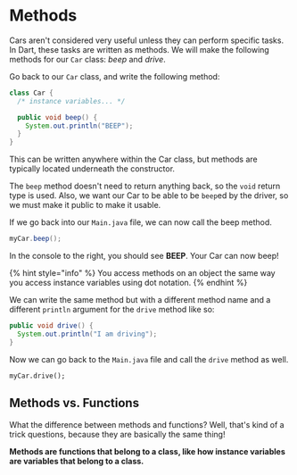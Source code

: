 # Methods

Cars aren't considered very useful unless they can perform specific tasks. In Dart, these tasks are written as methods. We will make the following methods for our `Car` class: _beep_ and _drive_.

Go back to our `Car` class, and write the following method:

```java
class Car {
  /* instance variables... */

  public void beep() {
    System.out.println("BEEP");
  }
}
```

This can be written anywhere within the Car class, but methods are typically located underneath the constructor.

The `beep` method doesn't need to return anything back, so the `void` return type is used. Also, we want our Car to be able to be `beep`ed by the driver, so we must make it public to make it usable.

If we go back into our `Main.java` file, we can now call the beep method.

```java
myCar.beep();
```

In the console to the right, you should see **BEEP**. Your Car can now beep!

{% hint style="info" %}
You access methods on an object the same way you access instance variables using dot notation.
{% endhint %}

We can write the same method but with a different method name and a different `println` argument for the `drive` method like so:

```java
public void drive() {
  System.out.println("I am driving");
}
```

Now we can go back to the `Main.java` file and call the `drive` method as well.

```text
myCar.drive();
```

## Methods vs. Functions

What the difference between methods and functions? Well, that's kind of a trick questions, because they are basically the same thing!

**Methods are functions that belong to a class, like how instance variables are variables that belong to a class.**

